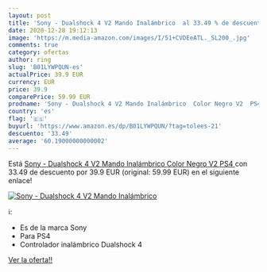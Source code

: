 ```yaml
---
layout: post
title: 'Sony - Dualshock 4 V2 Mando Inalámbrico  al 33.49 % de descuento'
date: 2020-12-28 19:12:13
image: 'https://m.media-amazon.com/images/I/51+CVDEeATL._SL200_.jpg'
comments: true
category: ofertas
author: ring
slug: 'B01LYWPQUN-es'
actualPrice: 39.9 EUR
currency: EUR
price: 39.9
comparePrice: 59.99 EUR
prodname: 'Sony - Dualshock 4 V2 Mando Inalámbrico  Color Negro V2  PS4 '
country: 'es'
flag: '🇪🇸'
buyurl: 'https://www.amazon.es/dp/B01LYWPQUN/?tag=tolees-21'
descuento: '33.49'
average: '60.19000000000002'
---
```


Está [Sony - Dualshock 4 V2 Mando Inalámbrico  Color Negro V2  PS4 ](https://www.amazon.es/dp/B01LYWPQUN/?tag=tolees-21) con 33.49 de descuento por 39.9 EUR (original: 59.99 EUR) en el siguiente enlace!

[![Sony - Dualshock 4 V2 Mando Inalámbrico ](https://m.media-amazon.com/images/I/51+CVDEeATL._SL200_.jpg)](https://www.amazon.es/dp/B01LYWPQUN/?tag=tolees-21)

ℹ️:

- Es de la marca Sony
- Para PS4
- Controlador inalámbrico Dualshock 4

[Ver la oferta!!](https://www.amazon.es/dp/B01LYWPQUN/?tag=tolees-21)
